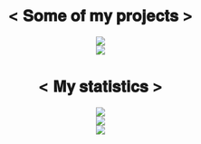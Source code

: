 <body>
  <h1 align="center">< 𝐒𝐨𝐦𝐞 𝐨𝐟 𝐦𝐲 𝐩𝐫𝐨𝐣𝐞𝐜𝐭𝐬 ></h1>
  <div align="center">
    <a href="https://github.com/xDec0de/SkyUtils"><img src=https://github-readme-stats.vercel.app/api/pin/?username=xDec0de&repo=SkyUtils&bg_color=0d1116&title_color=57C0D8&text_color=39ACFF&icon_color=00FFFB"></a>
    <br>
    <a href="https://github.com/xDec0de/42philosophers"><img src=https://github-readme-stats.vercel.app/api/pin/?username=xDec0de&repo=42philosophers&bg_color=0d1116&title_color=57C0D8&text_color=39ACFF&icon_color=00FFFB"></a>
  </div>
  <h1 align="center">< 𝐌𝐲 𝐬𝐭𝐚𝐭𝐢𝐬𝐭𝐢𝐜𝐬 ></h1>

  <div align="center">
    <img src="https://github-readme-stats-one-dun-87.vercel.app/api?username=xDec0de&count_private=true&bg_color=0d1116&title_color=57C0D8&text_color=39ACFF&icon_color=00FFFB&showicons=true">
    <br>
    <img src="https://github-readme-streak-stats.herokuapp.com?user=xDec0de&background=0D1116&ring=57C0D8&stroke=212758&currStreakNum=4170FF&sideNums=4170FF&sideLabels=4170FF&currStreakLabel=39ACFF&fire=00FFFB">
    <br>
    <img src="https://github-readme-stats.vercel.app/api/top-langs/?username=xDec0de&layout=compact&langs_count=6&bg_color=0d1116&title_color=57C0D8&text_color=39ACFF&icon_color=00FFFB">
  </div>
</body>

